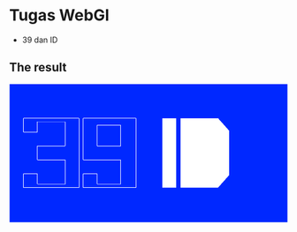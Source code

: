 # Tugas WebGl
- 39 dan ID

## The result
<picture>
  <img alt="Image result." src="https://github.com/cg20221d/tugas-webgl-wahidabd/blob/main/images/result.png">
</picture>
